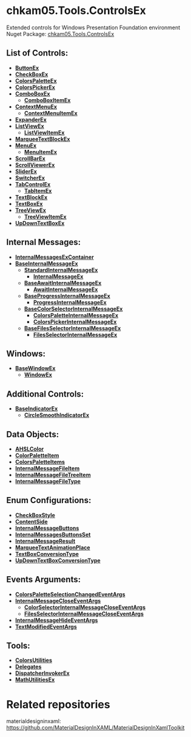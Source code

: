 # chkam05.Tools.ControlsEx
Extended controls for Windows Presentation Foundation environment  
Nuget Package: [chkam05.Tools.ControlsEx](https://www.nuget.org/packages/chkam05.Tools.ControlsEx/)  

## List of Controls:

- **[ButtonEx](Doc/ButtonEx.md)** 
- **[CheckBoxEx](Doc/CheckBoxEx.md)** 
- **[ColorsPaletteEx](Doc/ColorsPaletteEx.md)** 
- **[ColorsPickerEx](Doc/ColorsPickerEx.md)** 
- **[ComboBoxEx](Doc/ComboBoxEx.md)** 
  - **[ComboBoxItemEx](Doc/ComboBoxItemEx.md)** 
- **[ContextMenuEx](Doc/ContextMenuEx.md)** 
  - **[ContextMenuItemEx](Doc/ContextMenuItemEx.md)** 
- **[ExpanderEx](Doc/ExpanderEx.md)** 
- **[ListViewEx](Doc/ListViewEx.md)** 
  - **[ListViewItemEx](Doc/ListViewItemEx.md)** 
- **[MarqueeTextBlockEx](Doc/MarqueeTextBlockEx.md)** 
- **[MenuEx](Doc/MenuEx.md)** 
  - **[MenuItemEx](Doc/MenuItemEx.md)** 
- **[ScrollBarEx](Doc/ScrollBarEx.md)** 
- **[ScrollViewerEx](Doc/ScrollViewerEx.md)** 
- **[SliderEx](Doc/SliderEx.md)** 
- **[SwitcherEx](Doc/SwitcherEx.md)** 
- **[TabControlEx](Doc/TabControlEx.md)** 
  - **[TabItemEx](Doc/TabItemEx.md)** 
- **[TextBlockEx](Doc/TextBlockEx.md)** 
- **[TextBoxEx](Doc/TextBoxEx.md)** 
- **[TreeViewEx](Doc/TreeViewEx.md)** 
  - **[TreeViewItemEx](Doc/TreeViewItemEx.md)** 
- **[UpDownTextBoxEx](Doc/UpDownTextBoxEx.md)** 

## Internal Messages:

- **[InternalMessagesExContainer](Doc/InternalMessagesExContainer.md)** 
- **[BaseInternalMessageEx](Doc/BaseInternalMessageEx.md)** 
  - **[StandardInternalMessageEx](Doc/StandardInternalMessageEx.md)** 
    - **[InternalMessageEx](Doc/InternalMessageEx.md)** 
  - **[BaseAwaitInternalMessageEx](Doc/BaseAwaitInternalMessageEx.md)** 
    - **[AwaitInternalMessageEx](Doc/AwaitInternalMessageEx.md)** 
  - **[BaseProgressInternalMessageEx](Doc/BaseProgressInternalMessageEx.md)** 
    - **[ProgressInternalMessageEx](Doc/ProgressInternalMessageEx.md)** 
  - **[BaseColorSelectorInternalMessageEx](Doc/BaseColorSelectorInternalMessageEx.md)** 
	- **[ColorsPaletteInternalMessageEx](Doc/ColorsPaletteInternalMessageEx.md)** 
	- **[ColorsPickerInternalMessageEx](Doc/ColorsPickerInternalMessageEx.md)** 
  - **[BaseFilesSelectorInternalMessageEx](Doc/BaseFilesSelectorInternalMessageEx.md)** 
    - **[FilesSelectorInternalMessageEx](Doc/FilesSelectorInternalMessageEx.md)** 

## Windows:

- **[BaseWindowEx](Doc/BaseWindowEx.md)** 
  - **[WindowEx](Doc/WindowEx.md)** 

## Additional Controls:

- **[BaseIndicatorEx](Doc/BaseIndicatorEx.md)** 
  - **[CircleSmoothIndicatorEx](Doc/CircleSmoothIndicatorEx.md)** 

## Data Objects:

- **[AHSLColor](Doc/AHSLColor.md)**  
- **[ColorPaletteItem](Doc/ColorPaletteItem.md)** 
- **[ColorsPaletteItems](Doc/ColorsPaletteItems.md)** 
- **[InternalMessageFileItem](Doc/InternalMessageFileItem.md)** 
- **[InternalMessageFileTreeItem](Doc/InternalMessageFileTreeItem.md)** 
- **[InternalMessageFileType](Doc/InternalMessageFileType.md)** 

## Enum Configurations:

- **[CheckBoxStyle](Doc/CheckBoxStyle.md)** 
- **[ContentSide](Doc/ContentSide.md)** 
- **[InternalMessageButtons](Doc/InternalMessageButtons.md)** 
- **[InternalMessagesButtonsSet](Doc/InternalMessagesButtonsSet.md)** 
- **[InternalMessageResult](Doc/InternalMessageResult.md)** 
- **[MarqueeTextAnimationPlace](Doc/MarqueeTextAnimationPlace.md)** 
- **[TextBoxConversionType](Doc/TextBoxConversionType.md)** 
- **[UpDownTextBoxConversionType](Doc/UpDownTextBoxConversionType.md)** 

## Events Arguments:

- **[ColorsPaletteSelectionChangedEventArgs](Doc/ColorsPaletteSelectionChangedEventArgs.md)** 
- **[InternalMessageCloseEventArgs](Doc/InternalMessageCloseEventArgs.md)** 
  - **[ColorSelectorInternalMessageCloseEventArgs](Doc/ColorSelectorInternalMessageCloseEventArgs.md)** 
  - **[FilesSelectorInternalMessageCloseEventArgs](Doc/FilesSelectorInternalMessageCloseEventArgs.md)** 
- **[InternalMessageHideEventArgs](Doc/InternalMessageHideEventArgs.md)** 
- **[TextModifiedEventArgs](Doc/TextModifiedEventArgs.md)** 

## Tools:

- **[ColorsUtilities](Doc/ColorsUtilities.md)** 
- **[Delegates](Doc/Delegates.md)** 
- **[DispatcherInvokerEx](Doc/DispatcherInvokerEx.md)** 
- **[MathUtilitiesEx](Doc/MathUtilitiesEx.md)** 

# Related repositories 

materialdesigninxaml: https://github.com/MaterialDesignInXAML/MaterialDesignInXamlToolkit 
